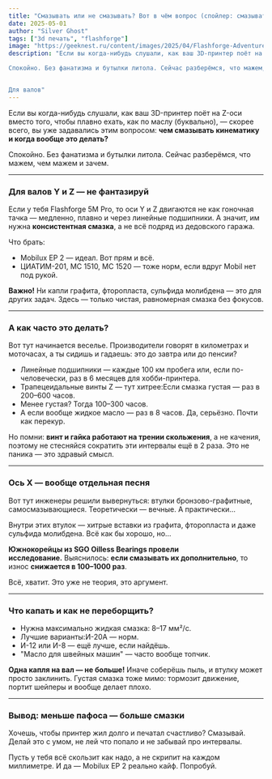 ```yaml
---
title: "Смазывать или не смазывать? Вот в чём вопрос (спойлер: смазывать)"
date: 2025-05-01
author: "Silver Ghost"
tags: ["3d печать", "flashforge"]
image: "https://geeknest.ru/content/images/2025/04/Flashforge-Adventurer-5M-Pro-Review-Main-Image-jpg.webp"
description: "Если вы когда-нибудь слушали, как ваш 3D-принтер поёт на Z-оси вместо того, чтобы плавно ехать, как по маслу (буквально), — скорее всего, вы уже задавались этим вопросом: чем смазывать кинематику и когда вообще это делать?

Спокойно. Без фанатизма и бутылки литола. Сейчас разберёмся, что мажем, чем мажем и зачем.


Для валов"
---
```


Если вы когда-нибудь слушали, как ваш 3D-принтер поёт на Z-оси вместо того, чтобы плавно ехать, как по маслу (буквально), — скорее всего, вы уже задавались этим вопросом: **чем смазывать кинематику и когда вообще это делать?**

Спокойно. Без фанатизма и бутылки литола. Сейчас разберёмся, что мажем, чем мажем и зачем.

---

### **Для валов Y и Z — не фантазируй**

Если у тебя Flashforge 5M Pro, то оси Y и Z двигаются не как гоночная тачка — медленно, плавно и через линейные подшипники. А значит, им нужна **консистентная смазка**, а не всё подряд из дедовского гаража.

Что брать:

- Mobilux EP 2 — идеал. Вот прям и всё.
- ЦИАТИМ-201, МС 1510, МС 1520 — тоже норм, если вдруг Mobil нет под рукой.

**Важно!** Ни капли графита, фторопласта, сульфида молибдена — это для других задач. Здесь — только чистая, равномерная смазка без фокусов.

---

### **А как часто это делать?**

Вот тут начинается веселье. Производители говорят в километрах и моточасах, а ты сидишь и гадаешь: это до завтра или до пенсии?

- Линейные подшипники — каждые 100 км пробега или, если по-человечески, раз в 6 месяцев для хобби-принтера.
- Трапецеидальные винты Z — тут хитрее:Если смазка густая — раз в 200–600 часов.
- Менее густая? Тогда 100–300 часов.
- А если вообще жидкое масло — раз в 8 часов. Да, серьёзно. Почти как перекур.

Но помни: **винт и гайка работают на трении скольжения**, а не качения, поэтому не стесняйся сократить эти интервалы ещё в 2 раза. Это не паника — это здравый смысл.

---

### **Ось X — вообще отдельная песня**

Вот тут инженеры решили вывернуться: втулки бронзово-графитные, самосмазывающиеся. Теоретически — вечные. А практически…

Внутри этих втулок — хитрые вставки из графита, фторопласта и даже сульфида молибдена. Всё как бы хорошо, но…

**Южнокорейцы из SGO Oilless Bearings провели исследование.** Выяснилось: **если смазывать их дополнительно**, то износ **снижается в 100–1000 раз**.

Всё, хватит. Это уже не теория, это аргумент.

---

### **Что капать и как не переборщить?**

- Нужна максимально жидкая смазка: 8–17 мм²/с.
- Лучшие варианты:И-20А — норм.
- И-12 или И-8 — ещё лучше, если найдёшь.
- "Масло для швейных машин" — часто вообще топчик.

**Одна капля на вал — не больше!** Иначе соберёшь пыль, и втулку может просто заклинить. Густая смазка тоже мимо: тормозит движение, портит шейперы и вообще делает плохо.

---

### **Вывод: меньше пафоса — больше смазки**

Хочешь, чтобы принтер жил долго и печатал счастливо? Смазывай. Делай это с умом, не лей что попало и не забывай про интервалы.

Пусть у тебя всё скользит как надо, а не скрипит на каждом миллиметре.
И да — Mobilux EP 2 реально кайф. Попробуй.